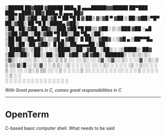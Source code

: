 

 ▒█████   ██▓███  ▓█████  ███▄    █ ▄▄▄█████▓▓█████  ██▀███   ███▄ ▄███▓ ██▓ ███▄    █  ▄▄▄       ██▓    
▒██▒  ██▒▓██░  ██▒▓█   ▀  ██ ▀█   █ ▓  ██▒ ▓▒▓█   ▀ ▓██ ▒ ██▒▓██▒▀█▀ ██▒▓██▒ ██ ▀█   █ ▒████▄    ▓██▒    
▒██░  ██▒▓██░ ██▓▒▒███   ▓██  ▀█ ██▒▒ ▓██░ ▒░▒███   ▓██ ░▄█ ▒▓██    ▓██░▒██▒▓██  ▀█ ██▒▒██  ▀█▄  ▒██░    
▒██   ██░▒██▄█▓▒ ▒▒▓█  ▄ ▓██▒  ▐▌██▒░ ▓██▓ ░ ▒▓█  ▄ ▒██▀▀█▄  ▒██    ▒██ ░██░▓██▒  ▐▌██▒░██▄▄▄▄██ ▒██░    
░ ████▓▒░▒██▒ ░  ░░▒████▒▒██░   ▓██░  ▒██▒ ░ ░▒████▒░██▓ ▒██▒▒██▒   ░██▒░██░▒██░   ▓██░ ▓█   ▓██▒░██████▒
░ ▒░▒░▒░ ▒▓▒░ ░  ░░░ ▒░ ░░ ▒░   ▒ ▒   ▒ ░░   ░░ ▒░ ░░ ▒▓ ░▒▓░░ ▒░   ░  ░░▓  ░ ▒░   ▒ ▒  ▒▒   ▓▒█░░ ▒░▓  ░
  ░ ▒ ▒░ ░▒ ░      ░ ░  ░░ ░░   ░ ▒░    ░     ░ ░  ░  ░▒ ░ ▒░░  ░      ░ ▒ ░░ ░░   ░ ▒░  ▒   ▒▒ ░░ ░ ▒  ░
░ ░ ░ ▒  ░░          ░      ░   ░ ░   ░         ░     ░░   ░ ░      ░    ▒ ░   ░   ░ ░   ░   ▒     ░ ░   
    ░ ░              ░  ░         ░             ░  ░   ░            ░    ░           ░       ░  ░    ░  ░
                                                                                                         

_With Great powers in C, comes great responsibilities in C_
________________________________________________________________________________________
# OpenTerm
C-based basic computer shell. What needs to be said
